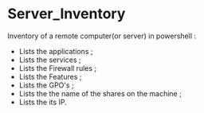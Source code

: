 # Server_Inventory

Inventory of a remote computer(or server) in powershell :
- Lists the applications ;
- Lists the services ;
- Lists the Firewall rules ;
- Lists the Features ;
- Lists the GPO's ;
- Lists the the name of the shares on the machine ;
- Lists the its IP.
